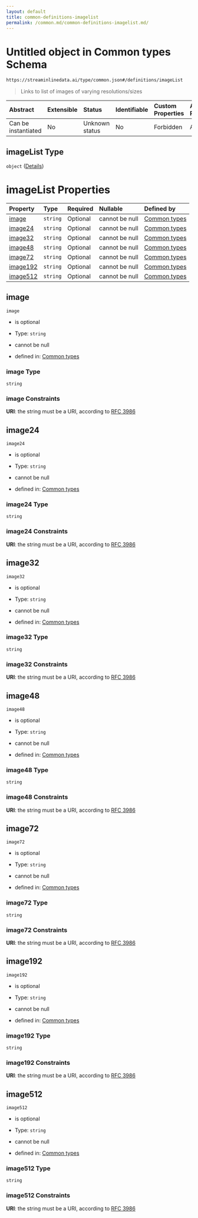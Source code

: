 ```yaml
---
layout: default
title: common-definitions-imagelist
permalink: /common.md/common-definitions-imagelist.md/
---
```

# Untitled object in Common types Schema

```txt
https://streaminlinedata.ai/type/common.json#/definitions/imageList
```



> Links to list of images of varying resolutions/sizes

| Abstract            | Extensible | Status         | Identifiable | Custom Properties | Additional Properties | Access Restrictions | Defined In                                                |
| :------------------ | :--------- | :------------- | :----------- | :---------------- | :-------------------- | :------------------ | :-------------------------------------------------------- |
| Can be instantiated | No         | Unknown status | No           | Forbidden         | Allowed               | none                | [common.json*](common.md "open original schema") |

## imageList Type

`object` ([Details](common-definitions-imagelist.md))

# imageList Properties

| Property              | Type     | Required | Nullable       | Defined by                                                                                                                                                    |
| :-------------------- | :------- | :------- | :------------- | :------------------------------------------------------------------------------------------------------------------------------------------------------------ |
| [image](#image)       | `string` | Optional | cannot be null | [Common types](common-definitions-imagelist-properties-image.md "https://streaminlinedata.ai/type/common.json#/definitions/imageList/properties/image")       |
| [image24](#image24)   | `string` | Optional | cannot be null | [Common types](common-definitions-imagelist-properties-image24.md "https://streaminlinedata.ai/type/common.json#/definitions/imageList/properties/image24")   |
| [image32](#image32)   | `string` | Optional | cannot be null | [Common types](common-definitions-imagelist-properties-image32.md "https://streaminlinedata.ai/type/common.json#/definitions/imageList/properties/image32")   |
| [image48](#image48)   | `string` | Optional | cannot be null | [Common types](common-definitions-imagelist-properties-image48.md "https://streaminlinedata.ai/type/common.json#/definitions/imageList/properties/image48")   |
| [image72](#image72)   | `string` | Optional | cannot be null | [Common types](common-definitions-imagelist-properties-image72.md "https://streaminlinedata.ai/type/common.json#/definitions/imageList/properties/image72")   |
| [image192](#image192) | `string` | Optional | cannot be null | [Common types](common-definitions-imagelist-properties-image192.md "https://streaminlinedata.ai/type/common.json#/definitions/imageList/properties/image192") |
| [image512](#image512) | `string` | Optional | cannot be null | [Common types](common-definitions-imagelist-properties-image512.md "https://streaminlinedata.ai/type/common.json#/definitions/imageList/properties/image512") |

## image



`image`

*   is optional

*   Type: `string`

*   cannot be null

*   defined in: [Common types](common-definitions-imagelist-properties-image.md "https://streaminlinedata.ai/type/common.json#/definitions/imageList/properties/image")

### image Type

`string`

### image Constraints

**URI**: the string must be a URI, according to [RFC 3986](https://tools.ietf.org/html/rfc3986 "check the specification")

## image24



`image24`

*   is optional

*   Type: `string`

*   cannot be null

*   defined in: [Common types](common-definitions-imagelist-properties-image24.md "https://streaminlinedata.ai/type/common.json#/definitions/imageList/properties/image24")

### image24 Type

`string`

### image24 Constraints

**URI**: the string must be a URI, according to [RFC 3986](https://tools.ietf.org/html/rfc3986 "check the specification")

## image32



`image32`

*   is optional

*   Type: `string`

*   cannot be null

*   defined in: [Common types](common-definitions-imagelist-properties-image32.md "https://streaminlinedata.ai/type/common.json#/definitions/imageList/properties/image32")

### image32 Type

`string`

### image32 Constraints

**URI**: the string must be a URI, according to [RFC 3986](https://tools.ietf.org/html/rfc3986 "check the specification")

## image48



`image48`

*   is optional

*   Type: `string`

*   cannot be null

*   defined in: [Common types](common-definitions-imagelist-properties-image48.md "https://streaminlinedata.ai/type/common.json#/definitions/imageList/properties/image48")

### image48 Type

`string`

### image48 Constraints

**URI**: the string must be a URI, according to [RFC 3986](https://tools.ietf.org/html/rfc3986 "check the specification")

## image72



`image72`

*   is optional

*   Type: `string`

*   cannot be null

*   defined in: [Common types](common-definitions-imagelist-properties-image72.md "https://streaminlinedata.ai/type/common.json#/definitions/imageList/properties/image72")

### image72 Type

`string`

### image72 Constraints

**URI**: the string must be a URI, according to [RFC 3986](https://tools.ietf.org/html/rfc3986 "check the specification")

## image192



`image192`

*   is optional

*   Type: `string`

*   cannot be null

*   defined in: [Common types](common-definitions-imagelist-properties-image192.md "https://streaminlinedata.ai/type/common.json#/definitions/imageList/properties/image192")

### image192 Type

`string`

### image192 Constraints

**URI**: the string must be a URI, according to [RFC 3986](https://tools.ietf.org/html/rfc3986 "check the specification")

## image512



`image512`

*   is optional

*   Type: `string`

*   cannot be null

*   defined in: [Common types](common-definitions-imagelist-properties-image512.md "https://streaminlinedata.ai/type/common.json#/definitions/imageList/properties/image512")

### image512 Type

`string`

### image512 Constraints

**URI**: the string must be a URI, according to [RFC 3986](https://tools.ietf.org/html/rfc3986 "check the specification")
